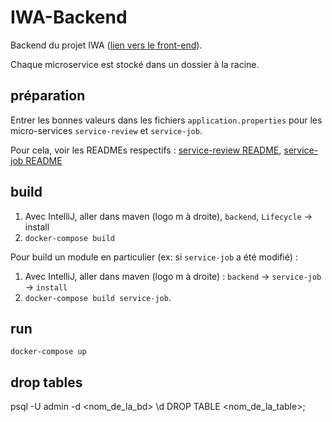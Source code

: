 # IWA-Backend

Backend du projet IWA ([lien vers le front-end](https://github.com/ach-ber/IWA)).

Chaque microservice est stocké dans un dossier à la racine.

## préparation

Entrer les bonnes valeurs dans les fichiers `application.properties` pour les micro-services `service-review` et `service-job`.

Pour cela, voir les READMEs respectifs : [service-review README](./service-review/README.md), [service-job README](./service-job/README.md)

## build

1. Avec IntelliJ, aller dans maven (logo m à droite), `backend`, `Lifecycle` -> install
2. `docker-compose build`

Pour build un module en particulier (ex: si `service-job` a été modifié) :
1. Avec IntelliJ, aller dans maven (logo m à droite) : `backend` -> `service-job` -> `install`
2. `docker-compose build service-job`.

## run

`docker-compose up`

## drop tables
psql -U admin -d <nom_de_la_bd>
\d
DROP TABLE <nom_de_la_table>;
